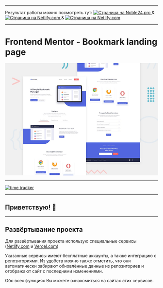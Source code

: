 * * *
Результат работы можно посмотреть тут: <a href="#" target="_blank"> <img src="https://img.shields.io/badge/Site-Noble24.pro-orange?style=for-the-badge" alt="Страница на Noble24.pro"> </a> & <a href="#" target="_blank"> <img src="https://img.shields.io/badge/Site-Nitlify.com-blue?style=for-the-badge" alt="Страница на Netlify.com"> </a> & <a href="#" target="_blank"> <img src="https://img.shields.io/badge/Site-Vercel.com-inactive?style=for-the-badge" alt="Страница на Netlify.com"> </a> 
* * *

# Frontend Mentor - Bookmark landing page

![Design preview for the Bookmark landing page coding challenge](./design/desktop-preview.jpg)

***

[![time tracker](https://wakatime.com/badge/github/Thr0TT1e/bookmark-lp.svg)](https://wakatime.com/badge/github/Thr0TT1e/bookmark-lp)

***

## Приветствую! 👋

***

## Развёртывание проекта

Для развёртывания проекта использую специальные сервисы ([Netlify.com](https://www.netlify.com) и [Vercel.com](https://vercel.com))

Указанные сервисы имеют бесплатные аккаунты, а также интеграцию с репозиториями. Из удобств можно также отметить, что они автоматически забирают обновлённые данные из репозиториев и отображают сайт с последними изменениями.

Обо всех функциях Вы можете ознакомиться на сайтах этих сервисов. 